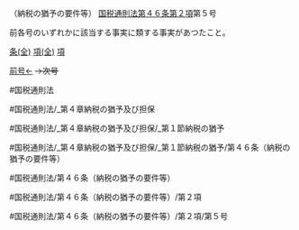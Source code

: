 （納税の猶予の要件等）
[国税通則法第４６条第２項](国税通則法＿＿＿＿＿第４６条第２項)第５号

前各号のいずれかに該当する事実に類する事実があつたこと。

[条(全)](国税通則法＿＿＿＿＿第４６条_.md)    [項(全)](国税通則法＿＿＿＿＿第４６条第２項_.md)    [項](国税通則法＿＿＿＿＿第４６条第２項.md)

[前号←](国税通則法＿＿＿＿＿第４６条第２項第４号.md)  ~~→次号~~

#国税通則法

#国税通則法/_第４章納税の猶予及び担保

#国税通則法/_第４章納税の猶予及び担保/_第１節納税の猶予

#国税通則法/_第４章納税の猶予及び担保/_第１節納税の猶予/第４６条（納税の猶予の要件等）

#国税通則法/第４６条（納税の猶予の要件等）

#国税通則法/第４６条（納税の猶予の要件等）/第２項

#国税通則法/第４６条（納税の猶予の要件等）/第２項/第５号

